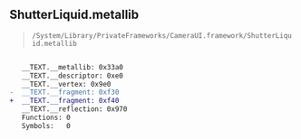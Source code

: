 ## ShutterLiquid.metallib

> `/System/Library/PrivateFrameworks/CameraUI.framework/ShutterLiquid.metallib`

```diff

   __TEXT.__metallib: 0x33a0
   __TEXT.__descriptor: 0xe0
   __TEXT.__vertex: 0x9e0
-  __TEXT.__fragment: 0xf30
+  __TEXT.__fragment: 0xf40
   __TEXT.__reflection: 0x970
   Functions: 0
   Symbols:   0

```
